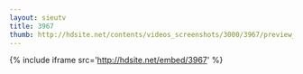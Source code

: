 ```yaml
---
layout: sieutv
title: 3967
thumb: http://hdsite.net/contents/videos_screenshots/3000/3967/preview_360p.mp4.jpg
---
```

{% include iframe src='http://hdsite.net/embed/3967' %}
 
